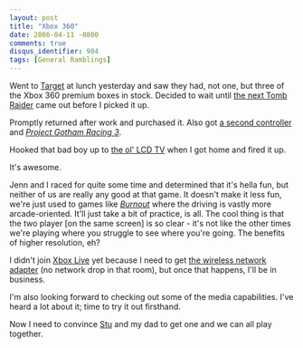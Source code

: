```yaml
---
layout: post
title: "Xbox 360"
date: 2006-04-11 -0800
comments: true
disqus_identifier: 984
tags: [General Ramblings]
---
```

Went to [Target](http://www.target.com) at lunch yesterday and saw they
had, not one, but three of the Xbox 360 premium boxes in stock. Decided
to wait until [the next Tomb
Raider](http://www.amazon.com/exec/obidos/ASIN/B000A0XSN6/mhsvortex)
came out before I picked it up.

 Promptly returned after work and purchased it. Also got [a second
controller](http://www.amazon.com/exec/obidos/ASIN/B000B6MLUA/mhsvortex)
and [*Project Gotham Racing
3*](http://www.amazon.com/exec/obidos/ASIN/B000B6ML28/mhsvortex).

 Hooked that bad boy up to [the ol' LCD
TV](http://www.amazon.com/exec/obidos/ASIN/B0007UVYLW/mhsvortex) when I
got home and fired it up.

 It's awesome.

 Jenn and I raced for quite some time and determined that it's hella
fun, but neither of us are really any good at that game. It doesn't make
it less fun, we're just used to games like
[*Burnout*](http://www.amazon.com/exec/obidos/ASIN/B0002IQC8E/mhsvortex)
where the driving is vastly more arcade-oriented. It'll just take a bit
of practice, is all. The cool thing is that the two player [on the same
screen] is so clear - it's not like the other times we're playing where
you struggle to see where you're going. The benefits of higher
resolution, eh?

 I didn't join [Xbox Live](http://www.xbox.com/en-US/live/) yet because
I need to get [the wireless network
adapter](http://www.amazon.com/exec/obidos/ASIN/B000B6MLV4/mhsvortex)
(no network drop in that room), but once that happens, I'll be in
business.

 I'm also looking forward to checking out some of the media
capabilities. I've heard a lot about it; time to try it out firsthand.

 Now I need to convince [Stu](http://www.stuartthompson.net) and my dad
to get one and we can all play together.

